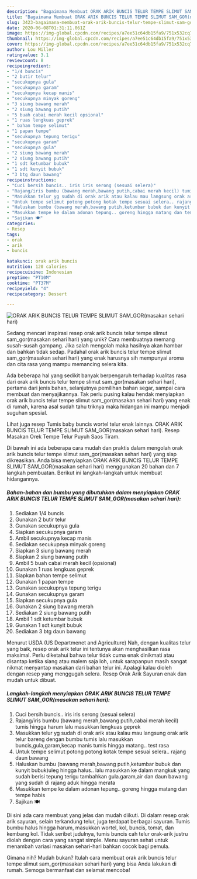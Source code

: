 ```yaml
---
description: "Bagaimana Membuat ORAK ARIK BUNCIS TELUR TEMPE SLIMUT SAM_GOR(masakan sehari hari) yang Lezat"
title: "Bagaimana Membuat ORAK ARIK BUNCIS TELUR TEMPE SLIMUT SAM_GOR(masakan sehari hari) yang Lezat"
slug: 3423-bagaimana-membuat-orak-arik-buncis-telur-tempe-slimut-sam-gormasakan-sehari-hari-yang-lezat
date: 2020-06-08T01:31:11.061Z
image: https://img-global.cpcdn.com/recipes/a7ee51c64db15fa9/751x532cq70/orak-arik-buncis-telur-tempe-slimut-sam_gormasakan-sehari-hari-foto-resep-utama.jpg
thumbnail: https://img-global.cpcdn.com/recipes/a7ee51c64db15fa9/751x532cq70/orak-arik-buncis-telur-tempe-slimut-sam_gormasakan-sehari-hari-foto-resep-utama.jpg
cover: https://img-global.cpcdn.com/recipes/a7ee51c64db15fa9/751x532cq70/orak-arik-buncis-telur-tempe-slimut-sam_gormasakan-sehari-hari-foto-resep-utama.jpg
author: Lou Miller
ratingvalue: 3.1
reviewcount: 8
recipeingredient:
- "1/4 buncis"
- "2 butir telur"
- "secukupnya gula"
- "secukupnya garam"
- "secukupnya kecap manis"
- "secukupnya minyak goreng"
- "3 siung bawang merah"
- "2 siung bawang putih"
- "5 buah cabai merah kecil opsional"
- "1 ruas lengkuas geprek"
- " bahan tempe selimut"
- "1 papan tempe"
- "secukupnya tepung terigu"
- "secukupnya garam"
- "secukupnya gula"
- "2 siung bawang merah"
- "2 siung bawang putih"
- "1 sdt ketumbar bubuk"
- "1 sdt kunyit bubuk"
- "3 btg daun bawang"
recipeinstructions:
- "Cuci bersih buncis.. iris iris serong (sesuai selera)"
- "Rajang/iris bumbu (bawang merah,bawang putih,cabai merah kecil) tumis hingga harum lalu masukkan lengkuas geprek"
- "Masukkan telur yg sudah di orak arik atau kalau mau langsung orak arik telur bareng dengan bumbu tumis lalu masukkan buncis,gula,garam,kecap manis tumis hingga matang.. test rasa"
- "Untuk tempe selimut potong potong kotak tempe sesuai selera.. rajang daun bawang"
- "Haluskan bumbu (bawang merah,bawang putih,ketumbar bubuk dan kunyit bubuk)uleg hingga halus.. lalu masukkan ke dalam mangkuk yang sudah berisi tepung terigu tambahkan gula.garam,air dan daun bawang yang sudah di rajang aduk hingga merata"
- "Masukkan tempe ke dalam adonan tepung.. goreng hingga matang dan tempe habis"
- "Sajikan 🍽"
categories:
- Resep
tags:
- orak
- arik
- buncis

katakunci: orak arik buncis 
nutrition: 120 calories
recipecuisine: Indonesian
preptime: "PT10M"
cooktime: "PT37M"
recipeyield: "4"
recipecategory: Dessert

---
```



![ORAK ARIK BUNCIS TELUR TEMPE SLIMUT SAM_GOR(masakan sehari hari)](https://img-global.cpcdn.com/recipes/a7ee51c64db15fa9/751x532cq70/orak-arik-buncis-telur-tempe-slimut-sam_gormasakan-sehari-hari-foto-resep-utama.jpg)

Sedang mencari inspirasi resep orak arik buncis telur tempe slimut sam_gor(masakan sehari hari) yang unik? Cara membuatnya memang susah-susah gampang. Jika salah mengolah maka hasilnya akan hambar dan bahkan tidak sedap. Padahal orak arik buncis telur tempe slimut sam_gor(masakan sehari hari) yang enak harusnya sih mempunyai aroma dan cita rasa yang mampu memancing selera kita.

Ada beberapa hal yang sedikit banyak berpengaruh terhadap kualitas rasa dari orak arik buncis telur tempe slimut sam_gor(masakan sehari hari), pertama dari jenis bahan, selanjutnya pemilihan bahan segar, sampai cara membuat dan menyajikannya. Tak perlu pusing kalau hendak menyiapkan orak arik buncis telur tempe slimut sam_gor(masakan sehari hari) yang enak di rumah, karena asal sudah tahu triknya maka hidangan ini mampu menjadi suguhan spesial.

Lihat juga resep Tumis baby buncis wortel telur enak lainnya. ORAK ARIK BUNCIS TELUR TEMPE SLIMUT SAM_GOR(masakan sehari hari). Resep Masakan Orek Tempe Telur Puyuh Saos Tiram.


Di bawah ini ada beberapa cara mudah dan praktis dalam mengolah orak arik buncis telur tempe slimut sam_gor(masakan sehari hari) yang siap dikreasikan. Anda bisa menyiapkan ORAK ARIK BUNCIS TELUR TEMPE SLIMUT SAM_GOR(masakan sehari hari) menggunakan 20 bahan dan 7 langkah pembuatan. Berikut ini langkah-langkah untuk membuat hidangannya.

<!--inarticleads1-->

##### Bahan-bahan dan bumbu yang dibutuhkan dalam menyiapkan ORAK ARIK BUNCIS TELUR TEMPE SLIMUT SAM_GOR(masakan sehari hari):

1. Sediakan 1/4 buncis
1. Gunakan 2 butir telur
1. Gunakan secukupnya gula
1. Siapkan secukupnya garam
1. Ambil secukupnya kecap manis
1. Sediakan secukupnya minyak goreng
1. Siapkan 3 siung bawang merah
1. Siapkan 2 siung bawang putih
1. Ambil 5 buah cabai merah kecil (opsional)
1. Gunakan 1 ruas lengkuas geprek
1. Siapkan  bahan tempe selimut
1. Gunakan 1 papan tempe
1. Gunakan secukupnya tepung terigu
1. Gunakan secukupnya garam
1. Siapkan secukupnya gula
1. Gunakan 2 siung bawang merah
1. Sediakan 2 siung bawang putih
1. Ambil 1 sdt ketumbar bubuk
1. Gunakan 1 sdt kunyit bubuk
1. Sediakan 3 btg daun bawang


Menurut USDA (US Departmenet and Agriculture) Nah, dengan kualitas telur yang baik, resep orak arik telur ini tentunya akan menghasilkan rasa maksimal. Perlu diketahui bahwa telur tidak cuma enak dinikmati atau disantap ketika siang atau malem saja loh, untuk sarapanpun masih sangat nikmat menyantap masakan dari bahan telur ini. Apalagi kalau dioleh dengan resep yang menggugah selera. Resep Orak Arik Sayuran enak dan mudah untuk dibuat. 

<!--inarticleads2-->

##### Langkah-langkah menyiapkan ORAK ARIK BUNCIS TELUR TEMPE SLIMUT SAM_GOR(masakan sehari hari):

1. Cuci bersih buncis.. iris iris serong (sesuai selera)
1. Rajang/iris bumbu (bawang merah,bawang putih,cabai merah kecil) tumis hingga harum lalu masukkan lengkuas geprek
1. Masukkan telur yg sudah di orak arik atau kalau mau langsung orak arik telur bareng dengan bumbu tumis lalu masukkan buncis,gula,garam,kecap manis tumis hingga matang.. test rasa
1. Untuk tempe selimut potong potong kotak tempe sesuai selera.. rajang daun bawang
1. Haluskan bumbu (bawang merah,bawang putih,ketumbar bubuk dan kunyit bubuk)uleg hingga halus.. lalu masukkan ke dalam mangkuk yang sudah berisi tepung terigu tambahkan gula.garam,air dan daun bawang yang sudah di rajang aduk hingga merata
1. Masukkan tempe ke dalam adonan tepung.. goreng hingga matang dan tempe habis
1. Sajikan 🍽


Di sini ada cara membuat yang jelas dan mudah diikuti. Di dalam resep orak arik sayuran, selain terkandung telur, juga terdapat berbagai sayuran. Tumis bumbu halus hingga harum, masukkan wortel, kol, buncis, tomat, dan kembang kol. Tidak seribet judulnya, tumis buncis cah telur orak-arik justru diolah dengan cara yang sangat simple. Menu sayuran sehat untuk menambah variasi masakan sehari-hari bahkan cocok bagi pemula. 

Gimana nih? Mudah bukan? Itulah cara membuat orak arik buncis telur tempe slimut sam_gor(masakan sehari hari) yang bisa Anda lakukan di rumah. Semoga bermanfaat dan selamat mencoba!

